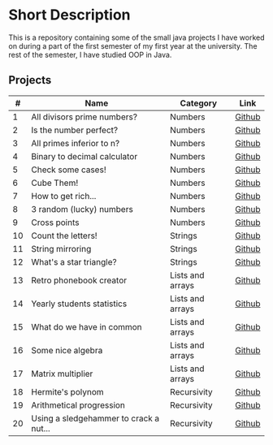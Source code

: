 # Short Description
This is a repository containing some of the small java projects I have worked on during a part of  the first semester 
of my first year at the university. The rest of the semester, I have studied OOP in Java. 

## Projects

| #   | Name                              | Category                                              | Link                                                                     |
| --- | --------------------------------- | ----------------------------------------------------- | ------------------------- |
| 1   | All divisors prime numbers?       | Numbers         | [Github](./number_related/all_divisors_primes.java)             |
| 2   | Is the number perfect?            | Numbers         | [Github](./number_related/perfect_number.java)                  |
| 3   | All primes inferior to n?         | Numbers         | [Github](./number_related/all_primes_inferior_to_n.java)        |
| 4   | Binary to decimal calculator      | Numbers         | [Github](./number_related/bin_to_dec.java)                      |
| 5   | Check some cases!                 | Numbers         | [Github](./number_related/check_cases.java)                     |
| 6   | Cube Them!                        | Numbers         | [Github](./number_related/cube_numbers.java)                    |
| 7   | How to get rich...                | Numbers         | [Github](./number_related/interest_calculator.java)             |
| 8   | 3 random (lucky) numbers          | Numbers         | [Github](./number_related/min_max_3_random.java)                |
| 9   | Cross points                      | Numbers         | [Github](./number_related/second_degree_ecuation.java)          |
| 10  | Count the letters!                | Strings         | [Github](./string_related/character_count.java)                 |
| 11  | String mirroring                  | Strings         | [Github](./string_related/reverse_string.java)                  |
| 12  | What's a star triangle?           | Strings         | [Github](./string_related/star_pattern_print.java)              |
| 13  | Retro phonebook creator           | Lists and arrays| [Github](./lists_arrays/dynamic_list_sorting.java)              |
| 14  | Yearly students statistics        | Lists and arrays| [Github](./lists_arrays/grades_manipulation.java)               |
| 15  | What do we have in common         | Lists and arrays| [Github](./lists_arrays/list_operations.java)                   |
| 16  | Some nice algebra                 | Lists and arrays| [Github](./lists_arrays/matrix_complex_job.java)                |
| 17  | Matrix multiplier                 | Lists and arrays| [Github](./lists_arrays/matrix_product.java)                    |
| 18  | Hermite's polynom                 | Recursivity     | [Github](./recursivity/hermite_polynom.java)                    |
| 19  | Arithmetical progression          | Recursivity     | [Github](./recursivity/arithmetical_progression.java)           |
| 20  | Using a sledgehammer to crack a nut...| Recursivity | [Github](./recursivity/recursive_char_count.java)             |
